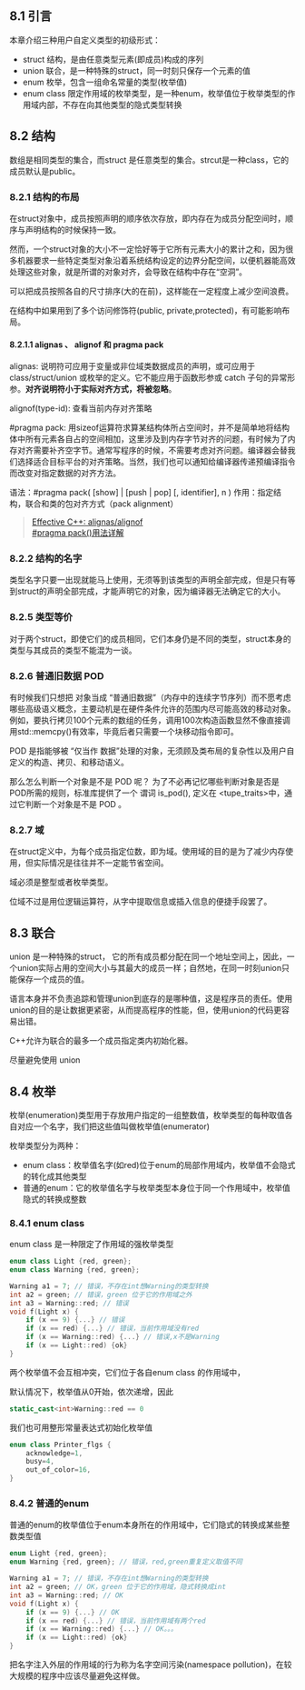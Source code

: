 ## 8.1 引言

本章介绍三种用户自定义类型的初级形式：

* struct 结构，是由任意类型元素(即成员)构成的序列
* union 联合，是一种特殊的struct，同一时刻只保存一个元素的值
* enum 枚举，包含一组命名常量的类型(枚举值)
* enum class 限定作用域的枚举类型，是一种enum，枚举值位于枚举类型的作用域内部，不存在向其他类型的隐式类型转换

## 8.2 结构

数组是相同类型的集合，而struct 是任意类型的集合。strcut是一种class，它的成员默认是public。

### 8.2.1 结构的布局

在struct对象中，成员按照声明的顺序依次存放，即内存在为成员分配空间时，顺序与声明结构的时候保持一致。

然而，一个struct对象的大小不一定恰好等于它所有元素大小的累计之和，因为很多机器要求一些特定类型对象沿着系统结构设定的边界分配空间，以便机器能高效处理这些对象，就是所谓的对象对齐，会导致在结构中存在“空洞”。

可以把成员按照各自的尺寸排序(大的在前)，这样能在一定程度上减少空间浪费。

在结构中如果用到了多个访问修饰符(public, private,protected)，有可能影响布局。

#### 8.2.1.1 alignas 、 alignof 和 pragma pack
alignas: 说明符可应用于变量或非位域类数据成员的声明，或可应用于 class/struct/union 或枚举的定义。它不能应用于函数形参或 catch 子句的异常形参。**对齐说明符小于实际对齐方式，将被忽略**。

alignof(type-id): 查看当前内存对齐策略

\#pragma pack: 用sizeof运算符求算某结构体所占空间时，并不是简单地将结构体中所有元素各自占的空间相加，这里涉及到内存字节对齐的问题，有时候为了内存对齐需要补齐空字节。通常写程序的时候，不需要考虑对齐问题。编译器会替我们选择适合目标平台的对齐策略。当然，我们也可以通知给编译器传递预编译指令而改变对指定数据的对齐方法。

语法：#pragma pack( [show] | [push | pop] [, identifier], n )
作用：指定结构，联合和类的包对齐方式（pack alignment）

> [Effective C++: alignas/alignof](https://my.oschina.net/SHIHUAMarryMe/blog/856633) \
[#pragma pack()用法详解](https://www.cnblogs.com/flyinggod/p/8343478.html)

### 8.2.2 结构的名字

类型名字只要一出现就能马上使用，无须等到该类型的声明全部完成，但是只有等到struct的声明全部完成，才能声明它的对象，因为编译器无法确定它的大小。

### 8.2.5 类型等价

对于两个struct，即使它们的成员相同，它们本身仍是不同的类型，struct本身的类型与其成员的类型不能混为一谈。

### 8.2.6 普通旧数据 POD

有时候我们只想把 对象当成 “普通旧数据”（内存中的连续字节序列）而不愿考虑哪些高级语义概念，主要动机是在硬件条件允许的范围内尽可能高效的移动对象。例如，要执行拷贝100个元素的数组的任务，调用100次构造函数显然不像直接调用std::memcpy()有效率，毕竟后者只需要一个块移动指令即可。

POD 是指能够被 “仅当作 数据”处理的对象，无须顾及类布局的复杂性以及用户自定义的构造、拷贝、和移动语义。

那么怎么判断一个对象是不是 POD 呢？ 为了不必再记忆哪些判断对象是否是POD所需的规则，标准库提供了一个 谓词 is_pod(), 定义在 \<tupe_traits>中，通过它判断一个对象是不是 POD 。

### 8.2.7 域

在struct定义中，为每个成员指定位数，即为域。使用域的目的是为了减少内存使用，但实际情况是往往并不一定能节省空间。

域必须是整型或者枚举类型。

位域不过是用位逻辑运算符，从字中提取信息或插入信息的便捷手段罢了。

## 8.3 联合

union 是一种特殊的struct， 它的所有成员都分配在同一个地址空间上，因此，一个union实际占用的空间大小与其最大的成员一样；自然地，在同一时刻union只能保存一个成员的值。

语言本身并不负责追踪和管理union到底存的是哪种值，这是程序员的责任。使用union的目的是让数据更紧密，从而提高程序的性能，但，使用union的代码更容易出错。

C++允许为联合的最多一个成员指定类内初始化器。

尽量避免使用 union

## 8.4 枚举

枚举(enumeration)类型用于存放用户指定的一组整数值，枚举类型的每种取值各自对应一个名字，我们把这些值叫做枚举值(enumerator)

枚举类型分为两种：

* enum class：枚举值名字(如red)位于enum的局部作用域内，枚举值不会隐式的转化成其他类型
* 普通的enum：它的枚举值名字与枚举类型本身位于同一个作用域中，枚举值隐式的转换成整数

### 8.4.1 enum class

enum class 是一种限定了作用域的强枚举类型

```c++
enum class Light {red, green};
enum class Warning {red, green};

Warning a1 = 7; // 错误，不存在int想Warning的类型转换
int a2 = green; // 错误，green 位于它的作用域之外
int a3 = Warning::red; // 错误
void f(Light x) {
    if (x == 9) {...} // 错误
    if (x == red) {...} // 错误，当前作用域没有red
    if (x == Warning::red) {...} // 错误,x不是Warning
    if (x == Light::red) {ok}
}
```

两个枚举值不会互相冲突，它们位于各自enum class 的作用域中，



默认情况下，枚举值从0开始，依次递增，因此

```c++
static_cast<int>Warning::red == 0
```

我们也可用整形常量表达式初始化枚举值

```c++
enum class Printer_flgs {
    acknowledge=1,
    busy=4,
    out_of_color=16,
}
```



### 8.4.2 普通的enum

普通的enum的枚举值位于enum本身所在的作用域中，它们隐式的转换成某些整数类型值

```c++
enum Light {red, green};
enum Warning {red, green}; // 错误，red,green重复定义取值不同

Warning a1 = 7; // 错误，不存在int想Warning的类型转换
int a2 = green; // OK，green 位于它的作用域，隐式转换成int
int a3 = Warning::red; // OK
void f(Light x) {
    if (x == 9) {...} // OK
    if (x == red) {...} // 错误，当前作用域有两个red
    if (x == Warning::red) {...} // OK。。。
    if (x == Light::red) {ok}
}
```



把名字注入外层的作用域的行为称为名字空间污染(namespace pollution)，在较大规模的程序中应该尽量避免这样做。